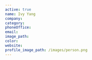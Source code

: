```yaml
---
active: true
name: Ivy Yang
company:
category:
phoneOffice:
email:
image_path:
color:
website:
profile_image_path: /images/person.png
---
```

